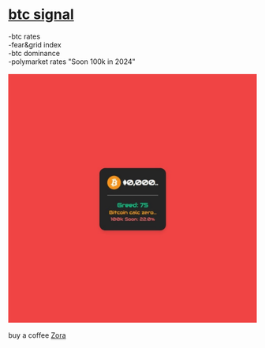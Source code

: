 #  <a href="https://artvandalism.github.io/btcsignal/" target="_blank">btc signal</a>

-btc rates<br>
-fear&grid index<br>
-btc dominance<br>
-polymarket rates "Soon 100k in 2024"<br>
 <br>
 [![btcsignal](red.jpg)](https://artvandalism.github.io/btcsignal/)
 <br>

buy a coffee <a href="https://zora.co/collect/zora:0x31add21fa83e34a04d6c3ad2459f9c59252014a1/1" target="_blank">Zora</a>
